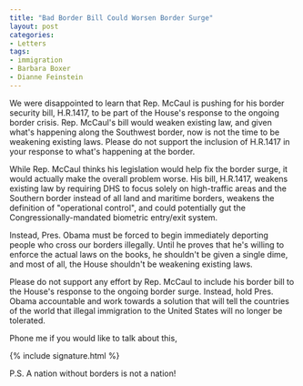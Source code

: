 ```yaml
---
title: "Bad Border Bill Could Worsen Border Surge"
layout: post
categories:
- Letters
tags:
- immigration
- Barbara Boxer
- Dianne Feinstein
---
```


We were disappointed to learn that Rep. McCaul is pushing for his border security bill, H.R.1417, to be part of the House's response to the ongoing border crisis. Rep. McCaul's bill would weaken existing law, and given what's happening along the Southwest border, now is not the time to be weakening existing laws. Please do not support the inclusion of H.R.1417 in your response to what's happening at the border.

While Rep. McCaul thinks his legislation would help fix the border surge, it would actually make the overall problem worse. His bill, H.R.1417, weakens existing law by requiring DHS to focus solely on high-traffic areas and the Southern border instead of all land and maritime borders, weakens the definition of "operational control", and could potentially gut the Congressionally-mandated biometric entry/exit system.

Instead, Pres. Obama must be forced to begin immediately deporting people who cross our borders illegally. Until he proves that he's willing to enforce the actual laws on the books, he shouldn't be given a single dime, and most of all, the House shouldn't be weakening existing laws.

Please do not support any effort by Rep. McCaul to include his border bill to the House's response to the ongoing border surge. Instead, hold Pres. Obama accountable and work towards a solution that will tell the countries of the world that illegal immigration to the United States will no longer be tolerated.

Phone me if you would like to talk about this,

{% include signature.html %}

P.S. A nation without borders is not a nation!